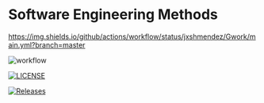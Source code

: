 # Software Engineering Methods
https://img.shields.io/github/actions/workflow/status/jxshmendez/Gwork/main.yml?branch=master

![workflow](https://github.com/jxshmendez/Gwork/actions/workflows/main.yml/badge.svg)

[![LICENSE](https://img.shields.io/github/license/jxshmendez/sem.svg?style=flat-square)](https://github.com/jxshmendez/sem/blob/master/LICENSE)

[![Releases](https://img.shields.io/github/release/jxshmendez/sem/all.svg?style=flat-square)](https://github.com/jxshmendez/sem/releases)